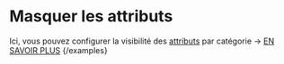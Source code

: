 # Masquer les attributs

Ici, vous pouvez configurer la visibilité des [attributs](../../../basics/attribute-fields.md) par catégorie → [EN SAVOIR PLUS](../../../basics/attribute-visibility.md) {/examples}
